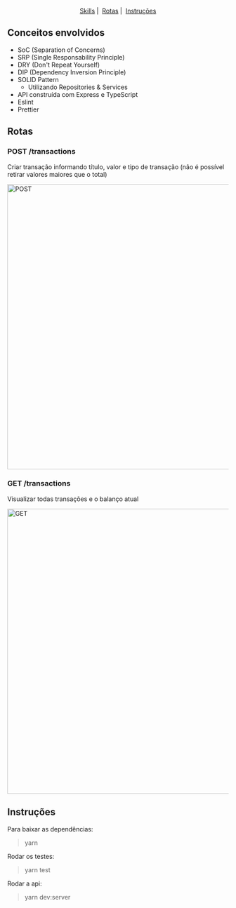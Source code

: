 <p align = "center">
   <a href="#skills-envolvidas">Skills</a>&nbsp;|&nbsp;
   <a href="#rotas">Rotas</a>&nbsp;|&nbsp;
   <a href="#instruções">Instruções</a>
</p>

## Conceitos envolvidos

* SoC (Separation of Concerns)
* SRP (Single Responsability Principle)
* DRY (Don't Repeat Yourself)
* DIP (Dependency Inversion Principle)
* SOLID Pattern
   * Utilizando Repositories & Services
* API construída com Express e TypeScript
* Eslint
* Prettier

## Rotas
### POST /transactions
Criar transação informando título, valor e tipo de transação (não é possível retirar valores maiores que o total)

<img alt="POST" src="https://i.ibb.co/JycQKkh/Sele-o-008.png" width="650px" />

### GET /transactions
Visualizar todas transações e o balanço atual

<img alt="GET" src="https://i.ibb.co/BzMm7Rb/Sele-o-009.png" width="650px" />

## Instruções

Para baixar as dependências:
> yarn

Rodar os testes:
> yarn test

Rodar a api:
> yarn dev:server
